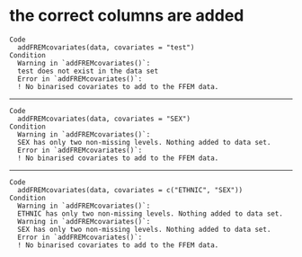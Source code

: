 # the correct columns are added

    Code
      addFREMcovariates(data, covariates = "test")
    Condition
      Warning in `addFREMcovariates()`:
      test does not exist in the data set
      Error in `addFREMcovariates()`:
      ! No binarised covariates to add to the FFEM data.

---

    Code
      addFREMcovariates(data, covariates = "SEX")
    Condition
      Warning in `addFREMcovariates()`:
      SEX has only two non-missing levels. Nothing added to data set.
      Error in `addFREMcovariates()`:
      ! No binarised covariates to add to the FFEM data.

---

    Code
      addFREMcovariates(data, covariates = c("ETHNIC", "SEX"))
    Condition
      Warning in `addFREMcovariates()`:
      ETHNIC has only two non-missing levels. Nothing added to data set.
      Warning in `addFREMcovariates()`:
      SEX has only two non-missing levels. Nothing added to data set.
      Error in `addFREMcovariates()`:
      ! No binarised covariates to add to the FFEM data.

